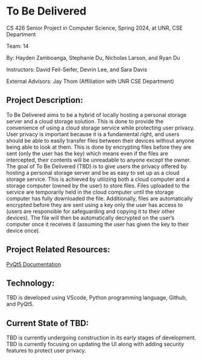 # To Be Delivered
CS 426 Senior Project in Computer Science, Spring 2024, at UNR, CSE Department

Team: 14

By: Hayden Zamboanga, Stephanie Du, Nicholas Larson, and Ryan Du

Instructors: David Feil-Seifer, Devrin Lee, and Sara Davis

External Advisors: Jay Thom (Affiliation with UNR CSE Department)

## Project Description:
To Be Delivered aims to be a hybrid of locally hosting a personal storage server and a cloud storage solution. This is done to provide the convenience of using a cloud storage service while protecting user privacy. User privacy is important because it is a fundamental right, and users should be able to easily transfer files between their devices without anyone being able to look at them. This is done by encrypting files before they are sent (only the user has the key) which means even if the files are intercepted, their contents will be unreadable to anyone except the owner. The goal of To Be Delivered (TBD) is to give users the privacy offered by hosting a personal storage server and be as easy to set up as a cloud storage service. This is achieved by utilizing both a cloud computer and a storage computer (owned by the user) to store files. Files uploaded to the service are temporarily held in the cloud computer until the storage computer has fully downloaded the file. Additionally, files are automatically encrypted before they are sent using a key only the user has access to (users are responsible for safeguarding and copying it to their other devices). The file will then be automatically decrypted on the user’s computer once it receives it (assuming the user has given the key to their device once).

## Project Related Resources:
[PyQt5 Documentation](https://pypi.org/project/PyQt5/#:~:text=PyQt5%205.15.10&text=Qt%20is%20set%20of%20cross,well%20as%20traditional%20UI%20development.)

## Technology:
TBD is developed using VScode, Python programming language, Github, and PyQt5.

## Current State of TBD: 
TBD is currently undergoing construction in its early stages of development. TBD is currently focusing on updating the UI along with adding security features to protect user privacy.
